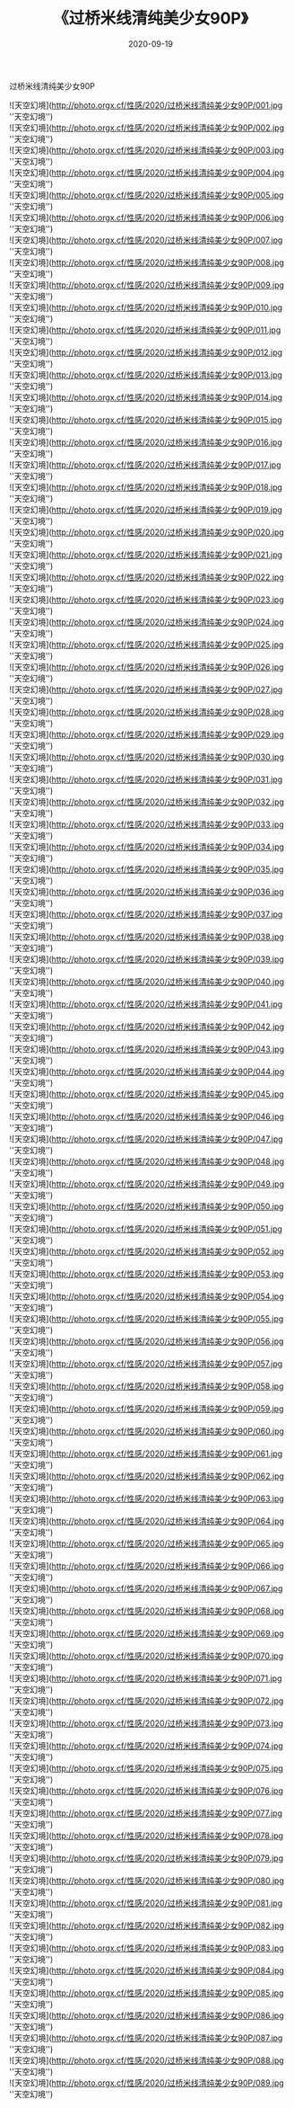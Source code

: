 ﻿---
layout: post
title: 《过桥米线清纯美少女90P》
date: 2020-09-19
img: http://photo.orgx.cf/性感/2020/过桥米线清纯美少女90P/000.jpg
tags: [美女,性感,泳衣]
---

过桥米线清纯美少女90P



![天空幻境](http://photo.orgx.cf/性感/2020/过桥米线清纯美少女90P/001.jpg ''天空幻境'')<br>
![天空幻境](http://photo.orgx.cf/性感/2020/过桥米线清纯美少女90P/002.jpg ''天空幻境'')<br>
![天空幻境](http://photo.orgx.cf/性感/2020/过桥米线清纯美少女90P/003.jpg ''天空幻境'')<br>
![天空幻境](http://photo.orgx.cf/性感/2020/过桥米线清纯美少女90P/004.jpg ''天空幻境'')<br>
![天空幻境](http://photo.orgx.cf/性感/2020/过桥米线清纯美少女90P/005.jpg ''天空幻境'')<br>
![天空幻境](http://photo.orgx.cf/性感/2020/过桥米线清纯美少女90P/006.jpg ''天空幻境'')<br>
![天空幻境](http://photo.orgx.cf/性感/2020/过桥米线清纯美少女90P/007.jpg ''天空幻境'')<br>
![天空幻境](http://photo.orgx.cf/性感/2020/过桥米线清纯美少女90P/008.jpg ''天空幻境'')<br>
![天空幻境](http://photo.orgx.cf/性感/2020/过桥米线清纯美少女90P/009.jpg ''天空幻境'')<br>
![天空幻境](http://photo.orgx.cf/性感/2020/过桥米线清纯美少女90P/010.jpg ''天空幻境'')<br>
![天空幻境](http://photo.orgx.cf/性感/2020/过桥米线清纯美少女90P/011.jpg ''天空幻境'')<br>
![天空幻境](http://photo.orgx.cf/性感/2020/过桥米线清纯美少女90P/012.jpg ''天空幻境'')<br>
![天空幻境](http://photo.orgx.cf/性感/2020/过桥米线清纯美少女90P/013.jpg ''天空幻境'')<br>
![天空幻境](http://photo.orgx.cf/性感/2020/过桥米线清纯美少女90P/014.jpg ''天空幻境'')<br>
![天空幻境](http://photo.orgx.cf/性感/2020/过桥米线清纯美少女90P/015.jpg ''天空幻境'')<br>
![天空幻境](http://photo.orgx.cf/性感/2020/过桥米线清纯美少女90P/016.jpg ''天空幻境'')<br>
![天空幻境](http://photo.orgx.cf/性感/2020/过桥米线清纯美少女90P/017.jpg ''天空幻境'')<br>
![天空幻境](http://photo.orgx.cf/性感/2020/过桥米线清纯美少女90P/018.jpg ''天空幻境'')<br>
![天空幻境](http://photo.orgx.cf/性感/2020/过桥米线清纯美少女90P/019.jpg ''天空幻境'')<br>
![天空幻境](http://photo.orgx.cf/性感/2020/过桥米线清纯美少女90P/020.jpg ''天空幻境'')<br>
![天空幻境](http://photo.orgx.cf/性感/2020/过桥米线清纯美少女90P/021.jpg ''天空幻境'')<br>
![天空幻境](http://photo.orgx.cf/性感/2020/过桥米线清纯美少女90P/022.jpg ''天空幻境'')<br>
![天空幻境](http://photo.orgx.cf/性感/2020/过桥米线清纯美少女90P/023.jpg ''天空幻境'')<br>
![天空幻境](http://photo.orgx.cf/性感/2020/过桥米线清纯美少女90P/024.jpg ''天空幻境'')<br>
![天空幻境](http://photo.orgx.cf/性感/2020/过桥米线清纯美少女90P/025.jpg ''天空幻境'')<br>
![天空幻境](http://photo.orgx.cf/性感/2020/过桥米线清纯美少女90P/026.jpg ''天空幻境'')<br>
![天空幻境](http://photo.orgx.cf/性感/2020/过桥米线清纯美少女90P/027.jpg ''天空幻境'')<br>
![天空幻境](http://photo.orgx.cf/性感/2020/过桥米线清纯美少女90P/028.jpg ''天空幻境'')<br>
![天空幻境](http://photo.orgx.cf/性感/2020/过桥米线清纯美少女90P/029.jpg ''天空幻境'')<br>
![天空幻境](http://photo.orgx.cf/性感/2020/过桥米线清纯美少女90P/030.jpg ''天空幻境'')<br>
![天空幻境](http://photo.orgx.cf/性感/2020/过桥米线清纯美少女90P/031.jpg ''天空幻境'')<br>
![天空幻境](http://photo.orgx.cf/性感/2020/过桥米线清纯美少女90P/032.jpg ''天空幻境'')<br>
![天空幻境](http://photo.orgx.cf/性感/2020/过桥米线清纯美少女90P/033.jpg ''天空幻境'')<br>
![天空幻境](http://photo.orgx.cf/性感/2020/过桥米线清纯美少女90P/034.jpg ''天空幻境'')<br>
![天空幻境](http://photo.orgx.cf/性感/2020/过桥米线清纯美少女90P/035.jpg ''天空幻境'')<br>
![天空幻境](http://photo.orgx.cf/性感/2020/过桥米线清纯美少女90P/036.jpg ''天空幻境'')<br>
![天空幻境](http://photo.orgx.cf/性感/2020/过桥米线清纯美少女90P/037.jpg ''天空幻境'')<br>
![天空幻境](http://photo.orgx.cf/性感/2020/过桥米线清纯美少女90P/038.jpg ''天空幻境'')<br>
![天空幻境](http://photo.orgx.cf/性感/2020/过桥米线清纯美少女90P/039.jpg ''天空幻境'')<br>
![天空幻境](http://photo.orgx.cf/性感/2020/过桥米线清纯美少女90P/040.jpg ''天空幻境'')<br>
![天空幻境](http://photo.orgx.cf/性感/2020/过桥米线清纯美少女90P/041.jpg ''天空幻境'')<br>
![天空幻境](http://photo.orgx.cf/性感/2020/过桥米线清纯美少女90P/042.jpg ''天空幻境'')<br>
![天空幻境](http://photo.orgx.cf/性感/2020/过桥米线清纯美少女90P/043.jpg ''天空幻境'')<br>
![天空幻境](http://photo.orgx.cf/性感/2020/过桥米线清纯美少女90P/044.jpg ''天空幻境'')<br>
![天空幻境](http://photo.orgx.cf/性感/2020/过桥米线清纯美少女90P/045.jpg ''天空幻境'')<br>
![天空幻境](http://photo.orgx.cf/性感/2020/过桥米线清纯美少女90P/046.jpg ''天空幻境'')<br>
![天空幻境](http://photo.orgx.cf/性感/2020/过桥米线清纯美少女90P/047.jpg ''天空幻境'')<br>
![天空幻境](http://photo.orgx.cf/性感/2020/过桥米线清纯美少女90P/048.jpg ''天空幻境'')<br>
![天空幻境](http://photo.orgx.cf/性感/2020/过桥米线清纯美少女90P/049.jpg ''天空幻境'')<br>
![天空幻境](http://photo.orgx.cf/性感/2020/过桥米线清纯美少女90P/050.jpg ''天空幻境'')<br>
![天空幻境](http://photo.orgx.cf/性感/2020/过桥米线清纯美少女90P/051.jpg ''天空幻境'')<br>
![天空幻境](http://photo.orgx.cf/性感/2020/过桥米线清纯美少女90P/052.jpg ''天空幻境'')<br>
![天空幻境](http://photo.orgx.cf/性感/2020/过桥米线清纯美少女90P/053.jpg ''天空幻境'')<br>
![天空幻境](http://photo.orgx.cf/性感/2020/过桥米线清纯美少女90P/054.jpg ''天空幻境'')<br>
![天空幻境](http://photo.orgx.cf/性感/2020/过桥米线清纯美少女90P/055.jpg ''天空幻境'')<br>
![天空幻境](http://photo.orgx.cf/性感/2020/过桥米线清纯美少女90P/056.jpg ''天空幻境'')<br>
![天空幻境](http://photo.orgx.cf/性感/2020/过桥米线清纯美少女90P/057.jpg ''天空幻境'')<br>
![天空幻境](http://photo.orgx.cf/性感/2020/过桥米线清纯美少女90P/058.jpg ''天空幻境'')<br>
![天空幻境](http://photo.orgx.cf/性感/2020/过桥米线清纯美少女90P/059.jpg ''天空幻境'')<br>
![天空幻境](http://photo.orgx.cf/性感/2020/过桥米线清纯美少女90P/060.jpg ''天空幻境'')<br>
![天空幻境](http://photo.orgx.cf/性感/2020/过桥米线清纯美少女90P/061.jpg ''天空幻境'')<br>
![天空幻境](http://photo.orgx.cf/性感/2020/过桥米线清纯美少女90P/062.jpg ''天空幻境'')<br>
![天空幻境](http://photo.orgx.cf/性感/2020/过桥米线清纯美少女90P/063.jpg ''天空幻境'')<br>
![天空幻境](http://photo.orgx.cf/性感/2020/过桥米线清纯美少女90P/064.jpg ''天空幻境'')<br>
![天空幻境](http://photo.orgx.cf/性感/2020/过桥米线清纯美少女90P/065.jpg ''天空幻境'')<br>
![天空幻境](http://photo.orgx.cf/性感/2020/过桥米线清纯美少女90P/066.jpg ''天空幻境'')<br>
![天空幻境](http://photo.orgx.cf/性感/2020/过桥米线清纯美少女90P/067.jpg ''天空幻境'')<br>
![天空幻境](http://photo.orgx.cf/性感/2020/过桥米线清纯美少女90P/068.jpg ''天空幻境'')<br>
![天空幻境](http://photo.orgx.cf/性感/2020/过桥米线清纯美少女90P/069.jpg ''天空幻境'')<br>
![天空幻境](http://photo.orgx.cf/性感/2020/过桥米线清纯美少女90P/070.jpg ''天空幻境'')<br>
![天空幻境](http://photo.orgx.cf/性感/2020/过桥米线清纯美少女90P/071.jpg ''天空幻境'')<br>
![天空幻境](http://photo.orgx.cf/性感/2020/过桥米线清纯美少女90P/072.jpg ''天空幻境'')<br>
![天空幻境](http://photo.orgx.cf/性感/2020/过桥米线清纯美少女90P/073.jpg ''天空幻境'')<br>
![天空幻境](http://photo.orgx.cf/性感/2020/过桥米线清纯美少女90P/074.jpg ''天空幻境'')<br>
![天空幻境](http://photo.orgx.cf/性感/2020/过桥米线清纯美少女90P/075.jpg ''天空幻境'')<br>
![天空幻境](http://photo.orgx.cf/性感/2020/过桥米线清纯美少女90P/076.jpg ''天空幻境'')<br>
![天空幻境](http://photo.orgx.cf/性感/2020/过桥米线清纯美少女90P/077.jpg ''天空幻境'')<br>
![天空幻境](http://photo.orgx.cf/性感/2020/过桥米线清纯美少女90P/078.jpg ''天空幻境'')<br>
![天空幻境](http://photo.orgx.cf/性感/2020/过桥米线清纯美少女90P/079.jpg ''天空幻境'')<br>
![天空幻境](http://photo.orgx.cf/性感/2020/过桥米线清纯美少女90P/080.jpg ''天空幻境'')<br>
![天空幻境](http://photo.orgx.cf/性感/2020/过桥米线清纯美少女90P/081.jpg ''天空幻境'')<br>
![天空幻境](http://photo.orgx.cf/性感/2020/过桥米线清纯美少女90P/082.jpg ''天空幻境'')<br>
![天空幻境](http://photo.orgx.cf/性感/2020/过桥米线清纯美少女90P/083.jpg ''天空幻境'')<br>
![天空幻境](http://photo.orgx.cf/性感/2020/过桥米线清纯美少女90P/084.jpg ''天空幻境'')<br>
![天空幻境](http://photo.orgx.cf/性感/2020/过桥米线清纯美少女90P/085.jpg ''天空幻境'')<br>
![天空幻境](http://photo.orgx.cf/性感/2020/过桥米线清纯美少女90P/086.jpg ''天空幻境'')<br>
![天空幻境](http://photo.orgx.cf/性感/2020/过桥米线清纯美少女90P/087.jpg ''天空幻境'')<br>
![天空幻境](http://photo.orgx.cf/性感/2020/过桥米线清纯美少女90P/088.jpg ''天空幻境'')<br>
![天空幻境](http://photo.orgx.cf/性感/2020/过桥米线清纯美少女90P/089.jpg ''天空幻境'')<br>